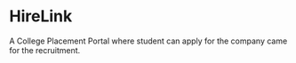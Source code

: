 # HireLink
A College Placement Portal where student can apply for the company came for the recruitment.
